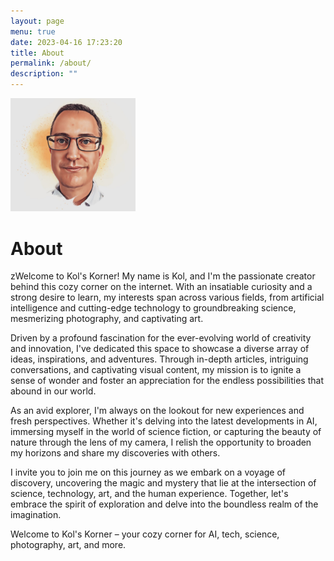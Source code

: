 ```yaml
---
layout: page
menu: true
date: 2023-04-16 17:23:20
title: About
permalink: /about/
description: ""
---
```

<img class="img-rounded" src="assets/img/uploads/3bc6514aa31bcb0e17bf6fc74437dfe9d5f3ecd7-edit.jpeg" alt="Kol Tregaskes" width="200"> 

# About

<!--StartFragment-->

zWelcome to Kol's Korner! My name is Kol, and I'm the passionate creator behind this cozy corner on the internet. With an insatiable curiosity and a strong desire to learn, my interests span across various fields, from artificial intelligence and cutting-edge technology to groundbreaking science, mesmerizing photography, and captivating art.

Driven by a profound fascination for the ever-evolving world of creativity and innovation, I've dedicated this space to showcase a diverse array of ideas, inspirations, and adventures. Through in-depth articles, intriguing conversations, and captivating visual content, my mission is to ignite a sense of wonder and foster an appreciation for the endless possibilities that abound in our world.

As an avid explorer, I'm always on the lookout for new experiences and fresh perspectives. Whether it's delving into the latest developments in AI, immersing myself in the world of science fiction, or capturing the beauty of nature through the lens of my camera, I relish the opportunity to broaden my horizons and share my discoveries with others.

I invite you to join me on this journey as we embark on a voyage of discovery, uncovering the magic and mystery that lie at the intersection of science, technology, art, and the human experience. Together, let's embrace the spirit of exploration and delve into the boundless realm of the imagination.

Welcome to Kol's Korner – your cozy corner for AI, tech, science, photography, art, and more.

<!--EndFragment-->